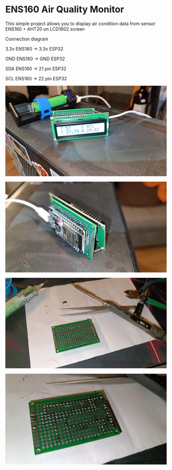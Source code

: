 <h1>ENS160 Air Quality Monitor</h1>
<p>This simple project allows you to display air condition data from sensor ENS160 + AHT20 on LCD1602 screen</p>

<p>Connection diagram</p>

<p>3.3v ENS160 -> 3.3v ESP32</p>
<p>GND ENS160 -> GND ESP32</p>
<p>SDA ENS160 -> 21 pin ESP32</p>
<p>SCL ENS160 -> 22 pin ESP32</p>

![Image 1!](https://github.com/RomanKryvolapov/AirQualityENS160/blob/master/img1.jpg "Image 1")

![Image 2!](https://github.com/RomanKryvolapov/AirQualityENS160/blob/master/img2.jpg "Image 2")

![Image 3!](https://github.com/RomanKryvolapov/AirQualityENS160/blob/master/img3.jpg "Image 3")

![Image 4!](https://github.com/RomanKryvolapov/AirQualityENS160/blob/master/img4.jpg "Image 4")

